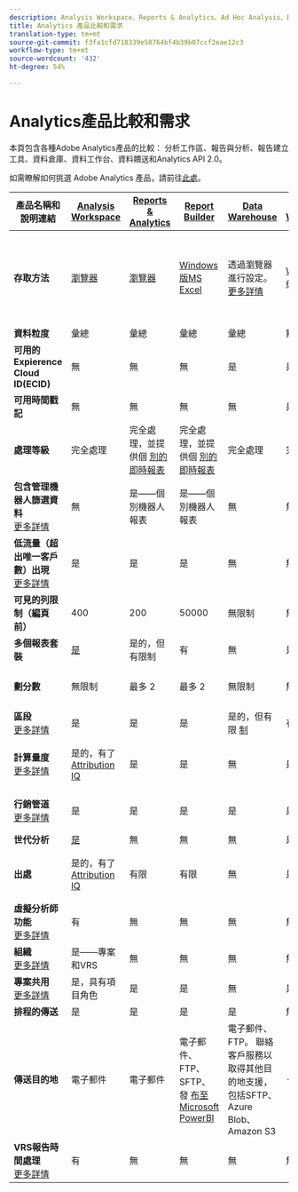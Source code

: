 ```yaml
---
description: Analysis Workspace、Reports & Analytics、Ad Hoc Analysis、Report Builder、Data Warehouse 和 Data Workbench 的系統要求與比較。
title: Analytics 產品比較和需求
translation-type: tm+mt
source-git-commit: f3fa1cfd718339e58764bf4b39b07ccf2eae12c3
workflow-type: tm+mt
source-wordcount: '432'
ht-degree: 54%

---
```



# Analytics產品比較和需求

本頁包含各種Adobe Analytics產品的比較： 分析工作區、報告與分析、報告建立工具、資料倉庫、資料工作台、資料饋送和Analytics API 2.0。

如需瞭解如何挑選 Adobe Analytics 產品，請前往[此處](/help/admin/c-analytics-product-comparison/which-analytics-tool.md)。

| 產品名稱和說明連結 | [Analysis Workspace](/help/analyze/analysis-workspace/home.md) | [Reports &amp; Analytics](/help/analyze/reports-analytics/getting-started.md) | [Report Builder](/help/analyze/report-builder/home.md) | [Data Warehouse](/help/export/data-warehouse/data-warehouse.md) | [Data Workbench](https://docs.adobe.com/content/help/en/data-workbench/using/home.html) | [資料摘要](/help/export/analytics-data-feed/data-feed-overview.md) | [Analytics API 2.0](https://www.adobe.io/apis/experiencecloud/analytics/docs.html) |
|---|---|---|---|---|---|---|---|
| **存取方法** | [瀏覽器](/help/admin/sys-reqs.md) | [瀏覽器](/help/admin/sys-reqs.md) | [Windows版MS Excel](/help/analyze/report-builder/setup/system-requirements.md) | 透過瀏覽器進行設定。 [更多詳情](/help/admin/sys-reqs.md) | [Windows 64位元](https://docs.adobe.com/content/help/zh-Hant/data-workbench/using/install/c-data-workbench-client-install.html) | 透過瀏覽器進行設定。 [更多詳情](/help/export/analytics-data-feed/data-feed-overview.md) | REST風格的API工具。 使用Adobe I/O認證登入。 [更多詳情](https://www.adobe.io/apis/experiencecloud/analytics/docs.html) |
| **資料粒度** | 彙總 | 彙總 | 彙總 | 彙總 | 點擊 | 點擊 | 彙總 |
| **可用的Expierence Cloud ID(ECID)** | 無 | 無 | 無 | 是 | 是 | 是 | 無 |
| **可用時間戳記** | 無 | 無 | 無 | 無 | 是 | 是 | 無 |
| **處理等級** | 完全處理 | 完全處理，並提供個 [別的即時報表](/help/components/c-real-time-reporting/realtime.md) | 完全處理，並提供個 [別的即時報表](/help/components/c-real-time-reporting/realtime.md) | 完全處理 | 完全處理 | 完全處理 | 完全處理 |
| **包含管理機器人篩選資料** <br> [更多詳情](/help/admin/admin/bot-removal/bot-removal.md) | 無 | 是——個別機器人報表 | 是——個別機器人報表 | 無 | 無 | 無 | 無 |
| **低流量（超出唯一客戶數）出現** <br> [更多詳情](/help/technotes/low-traffic.md) | 是 | 是 | 是 | 無 | 無 | 無 | 是 |
| **可見的列限制（編頁前）** | 400 | 200 | 50000 | 無限制 | 無限制 | 無限制 | 50000 |
| **多個報表套裝** | [是](/help/analyze/analysis-workspace/build-workspace-project/multiple-report-suites.md) | 是的，但有限制 | 有 | 無 | 是 | 無 | 是 |
| **劃分數** | 無限制 | 最多 2 | 最多 2 | 無限制 | 無限制 | 無限制 | 無限制，可跨多個查詢執行 |
| **區段** <br> [更多詳情](/help/components/c-segmentation/c-segmentation-workflow/seg-workflow.md) | 是 | 是 | 是 | 是的，但有限 [制](/help/components/c-segmentation/seg-reference/seg-compatibility.md) | 有 | 無 | 是 |
| **計算量度** <br> [更多詳情](/help/components/c-calcmetrics/cm-overview.md) | 是的，有了 [Attribution IQ](/help/analyze/analysis-workspace/attribution/overview.md) | 是 | 是 | 無 | 是 | 無 | 是的，有了 [Attribution IQ](/help/analyze/analysis-workspace/attribution/overview.md) |
| **行銷管道** <br> [更多詳情](/help/components/c-marketing-channels/c-getting-started-mchannel.md) | 是 | 是 | 是 | 是 | 是 | 是- [va_finder、va_closer](/help/export/analytics-data-feed/c-df-contents/datafeeds-reference.md) | 是 |
| **世代分析** | [是](/help/analyze/analysis-workspace/visualizations/cohort-table/cohort-analysis.md) | 無 | 無 | 無 | 是 | 無 | 無 |
| **出處** | 是的，有了 [Attribution IQ](/help/analyze/analysis-workspace/attribution/overview.md) | 有限 | 有限 | 無 | 是 | 無 | 是的，有了 [Attribution IQ](/help/analyze/analysis-workspace/attribution/overview.md) |
| **虛擬分析師功能** <br> [更多詳情](/help/analyze/analysis-workspace/virtual-analyst/overview.md) | 有 | 無 | 無 | 無 | 無 | 無 | 是 |
| **組織** <br> [更多詳情](/help/analyze/analysis-workspace/curate-share/curate.md) | 是——專案和VRS | 無 | 無 | 無 | 無 | 無 | 是——僅限VRS |
| **專案共用** <br> [更多詳情](/help/analyze/analysis-workspace/curate-share/share-projects.md) | 是，具有項目角色 | 是 | 是 | 無 | 是 | 無 | 無 |
| **排程的傳送** | 是 | 是 | 是 | 是 | 無 | 是 | 無 |
| **傳送目的地** | 電子郵件 | 電子郵件 | 電子郵件、FTP、SFTP、發 [布至Microsoft PowerBI](/help/analyze/report-builder/c-publish-power-bi/power-bi.md) | 電子郵件、FTP。 聯絡客戶服務以取得其他目的地支援，包括SFTP、Azure Blob、Amazon S3 | - | FTP、SFTP、Azure Blob、Amazon S3 | - |
| **VRS報告時間處理** <br> [更多詳情](/help/components/vrs/vrs-report-time-processing.md) | 有 | 無 | 無 | 無 | 無 | 無 | 是 |
